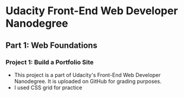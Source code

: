 # Udacity Front-End Web Developer Nanodegree

## Part 1: Web Foundations

### Project 1: Build a Portfolio Site

- This project is a part of Udacity's Front-End Web Developer Nanodegree. It is uploaded on GitHub for grading purposes.
- I used CSS grid for practice
